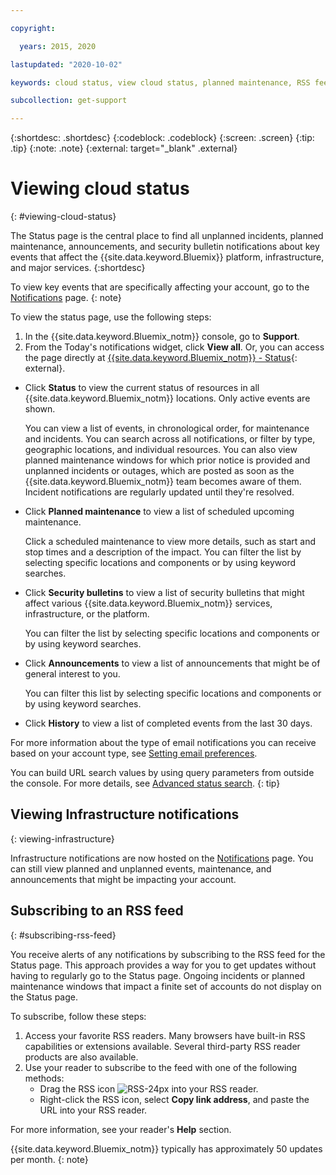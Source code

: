 ```yaml
---

copyright:

  years: 2015, 2020

lastupdated: "2020-10-02"

keywords: cloud status, view cloud status, planned maintenance, RSS feed, unfied notifications, iaas notifications, classic infrastructure notifications

subcollection: get-support

---
```


{:shortdesc: .shortdesc}
{:codeblock: .codeblock}
{:screen: .screen}
{:tip: .tip}
{:note: .note}
{:external: target="_blank" .external}

# Viewing cloud status
{: #viewing-cloud-status}

The Status page is the central place to find all unplanned incidents, planned maintenance, announcements, and security bulletin notifications about key events that affect the {{site.data.keyword.Bluemix}} platform, infrastructure, and major services.
{:shortdesc}

To view key events that are specifically affecting your account, go to the [Notifications](https://{DomainName}/notifications) page. 
{: note}

To view the status page, use the following steps:

1. In the {{site.data.keyword.Bluemix_notm}} console, go to **Support**.  
1. From the Today's notifications widget, click **View all**. Or, you can access the page directly at [{{site.data.keyword.Bluemix_notm}} - Status](https://cloud.ibm.com/status){: external}.

* Click **Status** to view the current status of resources in all {{site.data.keyword.Bluemix_notm}} locations. Only active events are shown.  

  You can view a list of events, in chronological order, for maintenance and incidents. You can search across all notifications, or filter by type, geographic locations, and individual resources. You can also view planned maintenance windows for which prior notice is provided and unplanned incidents or outages, which are posted as soon as the {{site.data.keyword.Bluemix_notm}} team becomes aware of them. Incident notifications are regularly updated until they're resolved.

* Click **Planned maintenance** to view a list of scheduled upcoming maintenance. 

  Click a scheduled maintenance to view more details, such as start and stop times and a description of the impact. You can filter the list by selecting specific locations and components or by using keyword searches.

* Click **Security bulletins** to view a list of security bulletins that might affect various {{site.data.keyword.Bluemix_notm}} services, infrastructure, or the platform.

  You can filter the list by selecting specific locations and components or by using keyword searches.

* Click **Announcements** to view a list of announcements that might be of general interest to you.

  You can filter this list by selecting specific locations and components or by using keyword searches.

* Click **History** to view a list of completed events from the last 30 days. 

For more information about the type of email notifications you can receive based on your account type, see [Setting email preferences](/docs/account?topic=account-email-prefs). 

You can build URL search values by using query parameters from outside the console. For more details, see [Advanced status search](/docs/get-support?topic=get-support-adv-search).
{: tip}


## Viewing Infrastructure notifications
{: viewing-infrastructure}


Infrastructure notifications are now hosted on the [Notifications](https://cloud.ibm.com/notifications) page. You can still view planned and unplanned events, maintenance, and announcements that might be impacting your account. 

<!--To learn more about the unified notifications experience, see [Viewing notifications](/docs/get-support?topic=get-support-viewing-notifications).--> 

## Subscribing to an RSS feed
{: #subscribing-rss-feed}

You receive alerts of any notifications by subscribing to the RSS feed for the Status page. This approach provides a way for you to get updates without having to regularly go to the Status page. Ongoing incidents or planned maintenance windows that impact a finite set of accounts do not display on the Status page. 

To subscribe, follow these steps:

1. Access your favorite RSS readers. Many browsers have built-in RSS capabilities or extensions available. Several third-party RSS reader products are also available. 
1. Use your reader to subscribe to the feed with one of the following methods:
    * Drag the RSS icon ![RSS-24px](../icons/RSS-24px.svg) into your RSS reader.
    * Right-click the RSS icon, select **Copy link address**, and paste the URL into your RSS reader.

For more information, see your reader's **Help** section.

{{site.data.keyword.Bluemix_notm}} typically has approximately 50 updates per month.
{: note}


